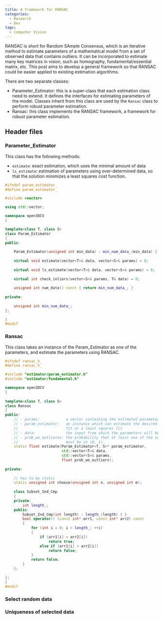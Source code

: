 ```yaml
---
title: A framework for RANSAC
categories: 
  - Research
  - Dev
tags:
  - Computer Vision
---
```


RANSAC is short for Random SAmple Consensus, which is an iterative method to estimate parameters of a mathematical model from a set of observed data that contains outliers. It can be incorporated to estimate many key matrices in vision, such as homography, fundamental/essential matrix, etc. This post aims to develop a general framework so that RANSAC could be easier applied to existing estimation algorithms.

There are two separate classes:
* Parameter_Estimator: this is a super-class that each estimation class need to extend. It defines the interfaces for estimating parameters of the model. Classes inherit from this class are used by the `Ransac` class to perform robust parameter estimation.
* Ransac: this class implements the RANSAC framework, a framework for robust parameter estimation.

## Header files
### Parameter_Estimator
This class has the following methods:
* `estimate`: exact estimation, which uses the minimal amount of data
* `ls_estimate`: estimation of parameters using over-determined data, so that the solution minimizes a least squares cost function.

```cpp
#ifndef param_estimator_
#define param_estimator_

#include <vector>

using std::vector;

namespace open3DCV
{

template<class T, class S>
class Param_Estimator
{
public:
    
    Param_Estimator(unsigned int min_data) : min_num_data_(min_data) { }
    
    virtual void estimate(vector<T>& data, vector<S>& params) = 0;
    
    virtual void ls_estimate(vector<T>& data, vector<S>& params) = 0;
    
    virtual int check_inliers(vector<S>& params, T& data) = 0;
    
    unsigned int num_data() const { return min_num_data_; }
    
private:
    
    unsigned int min_num_data_;
};

}
#endif
```

### Ransac
This class takes an instance of the Param_Estimator as one of the parameters, and estimate the parameters using RANSAC.

```cpp
#ifndef ransac_h_
#define ransac_h_

#include "estimator/param_estimator.h"
#include "estimator/fundamental.h"

namespace open3DCV
{
    
template<class T, class S>
class Ransac
{
public:
    // - params:            a vector containing the estimated parameters
    // - param_estimator:   an instance which can estimate the desired parameters by either an exact
    //                      fit or a least squares fit
    // - data:              the input from which the parameters will be estimated
    // - prob_wo_outlieres: the probability that at least one of the selected subsets doens't contain an outlier,
    //                      must be in (0, 1).
    static float estimate(Param_Estimator<T, S>* param_estimator,
                          std::vector<T>& data,
                          std::vector<S>& params,
                          float prob_wo_outliers);
    
private:
    
    // has to be static
    static unsigned int choose(unsigned int n, unsigned int m);
    
    class Subset_Ind_Cmp
    {
    private:
        int length_;
    public:
        Subset_Ind_Cmp(int length) : length_(length) { }
        bool operator() (const int* arr1, const int* arr2) const
        {
            for (int i = 0; i < length_; ++i)
            {
                if (arr1[i] < arr2[i])
                    return true;
                else if (arr1[i] > arr2[i])
                    return false;
            }
            return false;
        }
    };

};
}
#endif
```

### Select random data


### Uniqueness of selected data


###